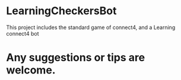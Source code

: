 # LearningCheckersBot
This project includes the standard game of connect4, and a Learning connect4 bot

Any suggestions or tips are welcome.
=======
